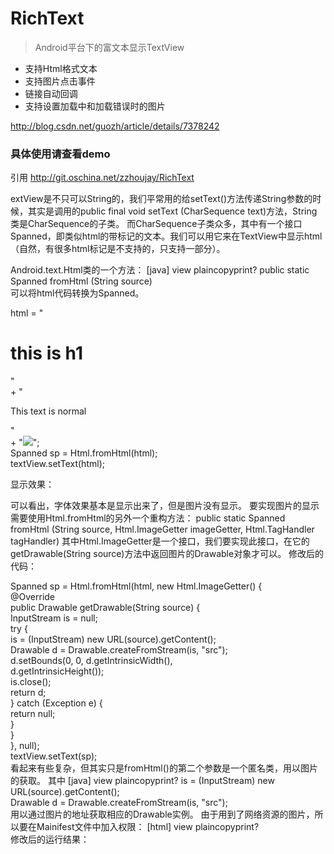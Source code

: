 # RichText

> Android平台下的富文本显示TextView

* 支持Html格式文本
* 支持图片点击事件
* 链接自动回调
* 支持设置加载中和加载错误时的图片

http://blog.csdn.net/guozh/article/details/7378242

### 具体使用请查看demo
引用
http://git.oschina.net/zzhoujay/RichText

extView是不只可以String的，我们平常用的给setText()方法传递String参数的时候，其实是调用的public final void setText (CharSequence text)方法，String类是CharSequence的子类。
而CharSequence子类众多，其中有一个接口Spanned，即类似html的带标记的文本。我们可以用它来在TextView中显示html（自然，有很多html标记是不支持的，只支持一部分）。

Android.text.Html类的一个方法：
[java] view plaincopyprint?
public static Spanned fromHtml (String source)  
可以将html代码转换为Spanned。

html = "<h1>this is h1</h1>"  
        + "<p>This text is normal</p>"  
        + "<img src='https://www.google.com.hk/intl/zh-CN/images/logo_cn.png' />";  
Spanned sp = Html.fromHtml(html);  
textView.setText(html);  

显示效果：

可以看出，字体效果基本是显示出来了，但是图片没有显示。
要实现图片的显示需要使用Html.fromHtml的另外一个重构方法：
public static Spanned fromHtml (String source, Html.ImageGetter imageGetter, Html.TagHandler tagHandler)
其中Html.ImageGetter是一个接口，我们要实现此接口，在它的getDrawable(String source)方法中返回图片的Drawable对象才可以。
修改后的代码：

Spanned sp = Html.fromHtml(html, new Html.ImageGetter() {  
    @Override  
    public Drawable getDrawable(String source) {  
        InputStream is = null;  
        try {  
            is = (InputStream) new URL(source).getContent();  
            Drawable d = Drawable.createFromStream(is, "src");  
            d.setBounds(0, 0, d.getIntrinsicWidth(),  
                    d.getIntrinsicHeight());  
            is.close();  
            return d;  
        } catch (Exception e) {  
            return null;  
        }  
    }  
}, null);  
textView.setText(sp);  
看起来有些复杂，但其实只是fromHtml()的第二个参数是一个匿名类，用以图片的获取。
其中
[java] view plaincopyprint?
is = (InputStream) new URL(source).getContent();  
Drawable d = Drawable.createFromStream(is, "src");  
用以通过图片的地址获取相应的Drawable实例。
由于用到了网络资源的图片，所以要在Mainifest文件中加入权限：
[html] view plaincopyprint?
<uses-permission android:name="android.permission.INTERNET" />  
修改后的运行结果：



